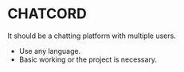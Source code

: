 # CHATCORD

It should be a chatting platform with multiple users.

- Use any language.
- Basic working or the project is necessary.
